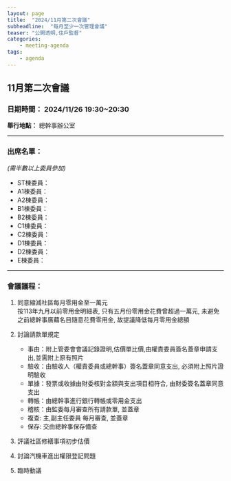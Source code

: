 ```yaml
---
layout: page
title:  "2024/11月第二次會議"
subheadline:  "每月至少一次管理會議"
teaser: "公開透明,住戶監督"
categories:
    - meeting-agenda
tags:
    - agenda
---
```

## 11月第二次會議

### 日期時間： 2024/11/26 19:30~20:30
**舉行地點：** 總幹事辦公室<br>

---
### 出席名單： 
*(需半數以上委員參加)*<br>
* ST棟委員：
* A1棟委員：
* A2棟委員：
* B1棟委員：
* B2棟委員：
* C1棟委員：
* C2棟委員：
* D1棟委員：
* D2棟委員：
* E棟委員：

---
### 會議議程：

1. 同意縮減社區每月零用金至一萬元<br>
按113年九月以前零用金明細表, 只有五月份零用金花費曾超過一萬元, 未避免之前總幹事廣藉名目隨意花費零用金, 故提議降低每月零用金總額<br>

2. 討論請款單規定<br>
   - 事由：附上管委會會議記錄證明,估價單比價,由權責委員簽名蓋章申請支出,並需附上原有照片
   - 驗收：由驗收人（權責委員或總幹事）簽名蓋章同意支出, 必須附上照片證明驗收
   - 單據：發票或收據由財委核對金額與支出項目相符合, 由財委簽名蓋章同意支出
   - 轉帳：由總幹事進行銀行轉帳或零用金支出
   - 稽核：由監委每月審查所有請款單, 並蓋章
   - 複查: 主,副主任委員 每月審查, 並蓋章
   - 保存: 交由總幹事保存備查

3. 評議社區修繕事項初步估價<br>

4. 討論汽機車進出權限登記問題<br>

5. 臨時動議<br>


